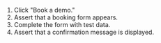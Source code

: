 1. Click "Book a demo."
2. Assert that a booking form appears.
3. Complete the form with test data.
4. Assert that a confirmation message is displayed.